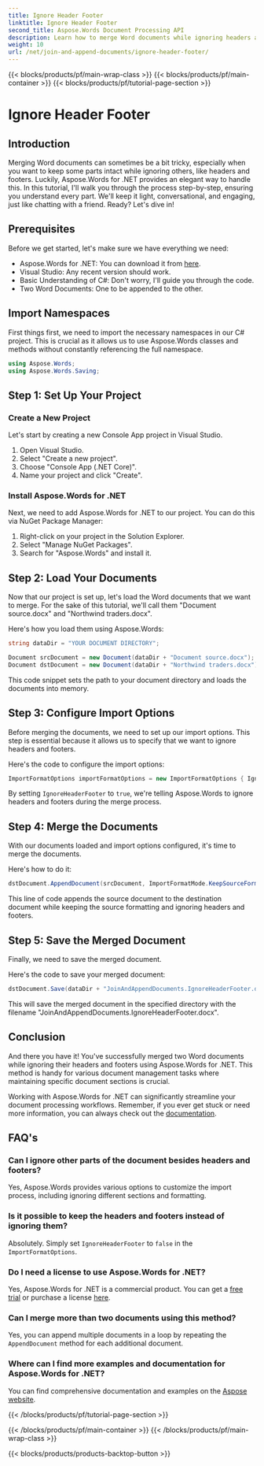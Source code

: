 ```yaml
---
title: Ignore Header Footer
linktitle: Ignore Header Footer
second_title: Aspose.Words Document Processing API
description: Learn how to merge Word documents while ignoring headers and footers using Aspose.Words for .NET with this step-by-step guide.
weight: 10
url: /net/join-and-append-documents/ignore-header-footer/
---
```


{{< blocks/products/pf/main-wrap-class >}}
{{< blocks/products/pf/main-container >}}
{{< blocks/products/pf/tutorial-page-section >}}

# Ignore Header Footer

## Introduction

Merging Word documents can sometimes be a bit tricky, especially when you want to keep some parts intact while ignoring others, like headers and footers. Luckily, Aspose.Words for .NET provides an elegant way to handle this. In this tutorial, I'll walk you through the process step-by-step, ensuring you understand every part. We'll keep it light, conversational, and engaging, just like chatting with a friend. Ready? Let's dive in!

## Prerequisites

Before we get started, let's make sure we have everything we need:

- Aspose.Words for .NET: You can download it from [here](https://releases.aspose.com/words/net/).
- Visual Studio: Any recent version should work.
- Basic Understanding of C#: Don't worry, I'll guide you through the code.
- Two Word Documents: One to be appended to the other.

## Import Namespaces

First things first, we need to import the necessary namespaces in our C# project. This is crucial as it allows us to use Aspose.Words classes and methods without constantly referencing the full namespace.

```csharp
using Aspose.Words;
using Aspose.Words.Saving;
```

## Step 1: Set Up Your Project

### Create a New Project

Let's start by creating a new Console App project in Visual Studio.

1. Open Visual Studio.
2. Select "Create a new project".
3. Choose "Console App (.NET Core)".
4. Name your project and click "Create".

### Install Aspose.Words for .NET

Next, we need to add Aspose.Words for .NET to our project. You can do this via NuGet Package Manager:

1. Right-click on your project in the Solution Explorer.
2. Select "Manage NuGet Packages".
3. Search for "Aspose.Words" and install it.

## Step 2: Load Your Documents

Now that our project is set up, let's load the Word documents that we want to merge. For the sake of this tutorial, we'll call them "Document source.docx" and "Northwind traders.docx".

Here's how you load them using Aspose.Words:

```csharp
string dataDir = "YOUR DOCUMENT DIRECTORY";

Document srcDocument = new Document(dataDir + "Document source.docx");
Document dstDocument = new Document(dataDir + "Northwind traders.docx");
```

This code snippet sets the path to your document directory and loads the documents into memory.

## Step 3: Configure Import Options

Before merging the documents, we need to set up our import options. This step is essential because it allows us to specify that we want to ignore headers and footers.

Here's the code to configure the import options:

```csharp
ImportFormatOptions importFormatOptions = new ImportFormatOptions { IgnoreHeaderFooter = true };
```

By setting `IgnoreHeaderFooter` to `true`, we're telling Aspose.Words to ignore headers and footers during the merge process.

## Step 4: Merge the Documents

With our documents loaded and import options configured, it's time to merge the documents.

Here's how to do it:

```csharp
dstDocument.AppendDocument(srcDocument, ImportFormatMode.KeepSourceFormatting, importFormatOptions);
```

This line of code appends the source document to the destination document while keeping the source formatting and ignoring headers and footers.

## Step 5: Save the Merged Document

Finally, we need to save the merged document. 

Here's the code to save your merged document:

```csharp
dstDocument.Save(dataDir + "JoinAndAppendDocuments.IgnoreHeaderFooter.docx");
```

This will save the merged document in the specified directory with the filename "JoinAndAppendDocuments.IgnoreHeaderFooter.docx".

## Conclusion

And there you have it! You've successfully merged two Word documents while ignoring their headers and footers using Aspose.Words for .NET. This method is handy for various document management tasks where maintaining specific document sections is crucial.

Working with Aspose.Words for .NET can significantly streamline your document processing workflows. Remember, if you ever get stuck or need more information, you can always check out the [documentation](https://reference.aspose.com/words/net/).

## FAQ's

### Can I ignore other parts of the document besides headers and footers?

Yes, Aspose.Words provides various options to customize the import process, including ignoring different sections and formatting.

### Is it possible to keep the headers and footers instead of ignoring them?

Absolutely. Simply set `IgnoreHeaderFooter` to `false` in the `ImportFormatOptions`.

### Do I need a license to use Aspose.Words for .NET?

Yes, Aspose.Words for .NET is a commercial product. You can get a [free trial](https://releases.aspose.com/) or purchase a license [here](https://purchase.aspose.com/buy).

### Can I merge more than two documents using this method?

Yes, you can append multiple documents in a loop by repeating the `AppendDocument` method for each additional document.

### Where can I find more examples and documentation for Aspose.Words for .NET?

You can find comprehensive documentation and examples on the [Aspose website](https://reference.aspose.com/words/net/).


{{< /blocks/products/pf/tutorial-page-section >}}

{{< /blocks/products/pf/main-container >}}
{{< /blocks/products/pf/main-wrap-class >}}

{{< blocks/products/products-backtop-button >}}
